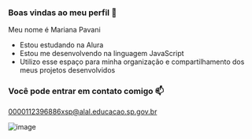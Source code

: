 ### Boas vindas ao meu perfil 💙

Meu nome é Mariana Pavani

- Estou estudando na Alura
- Estou me desenvolvendo na linguagem JavaScript
- Utilizo esse espaço para minha organização e compartilhamento dos meus projetos desenvolvidos

### Você pode entrar em contato comigo 📫

0000112396886xsp@alal.educacao.sp.gov.br

![]()![image](https://github.com/user-attachments/assets/98ea9c4e-40e3-4cc3-b85e-c2d8caacc665)
